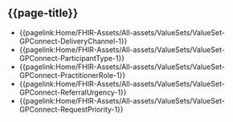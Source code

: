 ## {{page-title}}

- {{pagelink:Home/FHIR-Assets/All-assets/ValueSets/ValueSet-GPConnect-DeliveryChannel-1}}
- {{pagelink:Home/FHIR-Assets/All-assets/ValueSets/ValueSet-GPConnect-ParticipantType-1}}
- {{pagelink:Home/FHIR-Assets/All-assets/ValueSets/ValueSet-GPConnect-PractitionerRole-1}}
- {{pagelink:Home/FHIR-Assets/All-assets/ValueSets/ValueSet-GPConnect-ReferralUrgency-1}}
- {{pagelink:Home/FHIR-Assets/All-assets/ValueSets/ValueSet-GPConnect-RequestPriority-1}}